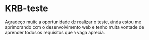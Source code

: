 # KRB-teste 
Agradeço muito a oportunidade de realizar o teste, ainda estou me aprimorando com o desenvolvimento web e tenho muita vontade de aprender todos os requisitos que a vaga aprecia.
